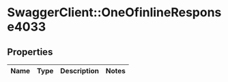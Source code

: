 # SwaggerClient::OneOfinlineResponse4033

## Properties
Name | Type | Description | Notes
------------ | ------------- | ------------- | -------------

